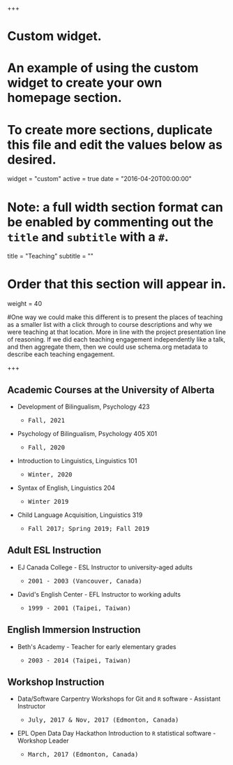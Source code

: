 +++
# Custom widget.
# An example of using the custom widget to create your own homepage section.
# To create more sections, duplicate this file and edit the values below as desired.
widget = "custom"
active = true
date = "2016-04-20T00:00:00"

# Note: a full width section format can be enabled by commenting out the `title` and `subtitle` with a `#`.
title = "Teaching"
subtitle = ""


# Order that this section will appear in.
weight = 40

#One way we could make this different is to present the places of teaching as a smaller list with a click through to course descriptions and why we were teaching at that location. More in line with the project presentation line of reasoning. If we did each teaching engagement independently like a talk, and then aggregate them, then we could use schema.org metadata to describe each teaching engagement.

+++
<h2>Academic Courses at the University of Alberta</h2>

+ Development of Bilingualism, Psychology 423
    + <pre>Fall, 2021</pre> 
+ Psychology of Bilingualism, Psychology 405 X01
    + <pre>Fall, 2020</pre> 
+ Introduction to Linguistics, Linguistics 101
    + <pre>Winter, 2020</pre> 
+ Syntax of English, Linguistics 204 
    + <pre>Winter 2019</pre> 
+ Child Language Acquisition, Linguistics 319 
    + <pre>Fall 2017; Spring 2019; Fall 2019</pre>

<h2>Adult ESL Instruction</h2>

+ EJ Canada College - ESL Instructor to university-aged adults
    + <pre>2001 - 2003 (Vancouver, Canada)</pre>

+ David's English Center - EFL Instructor to working adults 
    + <pre>1999 - 2001 (Taipei, Taiwan)</pre>

<h2>English Immersion Instruction</h2>

+ Beth's Academy - Teacher for early elementary grades
    + <pre>2003 - 2014 (Taipei, Taiwan)</pre>
    
<h2>Workshop Instruction</h2>

+ Data/Software Carpentry Workshops for Git and `R` software - Assistant Instructor
    + <pre>July, 2017 & Nov, 2017 (Edmonton, Canada)</pre> 

+ EPL Open Data Day Hackathon Introduction to `R` statistical software - Workshop Leader
    + <pre>March, 2017 (Edmonton, Canada)</pre>




